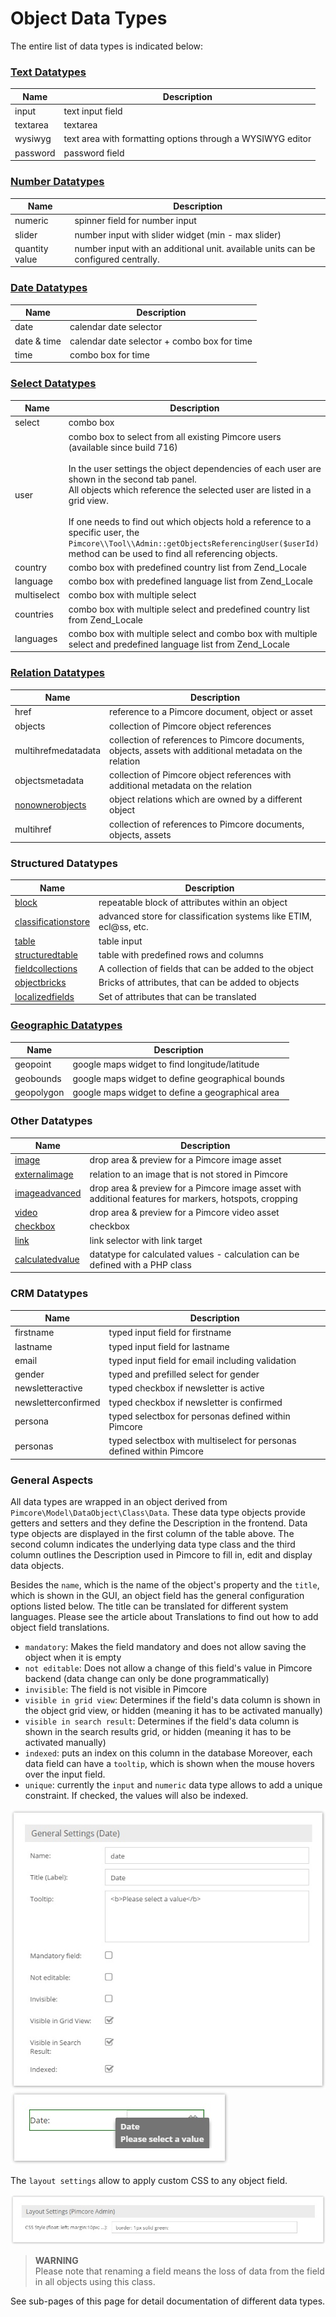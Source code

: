 # Object Data Types


The entire list of data types is indicated below:

### [Text Datatypes](./01_Text_Types.md)

| Name                     | Description                                                                                                                                                                                                                                                                                                                                                                                                                                                                    |
|--------------------------|---------------------------------------------------------------------------------------------------------------------------------------------------------------------------------------------------------------------------------------------------------------------------------------------------------------------------------------------------------------------------------------------------------------------------------------------------------------------------------|
| input                    | text input field                                                                                                                                                                                                                                                                                                                                                                                                                                                                |
| textarea                 | textarea                                                                                                                                                                                                                                                                                                                                                                                                                                                                        |
| wysiwyg                  | text area with formatting options through a WYSIWYG editor                                                                                                                                                                                                                                                                                                                                                                                                                      |
| password                 | password field                                                                                                                                                                                                                                                                                                                                                                                                                                                                  |


### [Number Datatypes](./03_Number_Types.md)

| Name                     | Description                                                                                                                                                                                                                                                                                                                                                                                                                                                                    |
|--------------------------|---------------------------------------------------------------------------------------------------------------------------------------------------------------------------------------------------------------------------------------------------------------------------------------------------------------------------------------------------------------------------------------------------------------------------------------------------------------------------------|
| numeric                  | spinner field for number input                                                                                                                                                                                                                                                                                                                                                                                                                                                  |
| slider                   | number input with slider widget (min - max slider)                                                                                                                                                                                                                                                                                                                                                                                                                              |
| quantity value           | number input with an additional unit. available units can be configured centrally.  |


### [Date Datatypes](./05_Date_Types.md)

| Name                     | Description                                                                                                                                                                                                                                                                                                                                                                                                                                                                    |
|--------------------------|---------------------------------------------------------------------------------------------------------------------------------------------------------------------------------------------------------------------------------------------------------------------------------------------------------------------------------------------------------------------------------------------------------------------------------------------------------------------------------|
| date                     | calendar date selector                                                                                                                                                                                                                                                                                                                                                                                                                                                          |
| date & time              | calendar date selector + combo box for time                                                                                                                                                                                                                                                                                                                                                                                                                                     |
| time                     | combo box for time                                                                                                                                                                                                                                                                                                                                                                                                                                     |


### [Select Datatypes](./07_Select_Types.md)

| Name                     | Description                                                                                                                                                                                                                                                                                                                                                                                                                                                                    |
|--------------------------|---------------------------------------------------------------------------------------------------------------------------------------------------------------------------------------------------------------------------------------------------------------------------------------------------------------------------------------------------------------------------------------------------------------------------------------------------------------------------------|
| select                   | combo box                                                                                                                                                                                                                                                                                                                                                                                                                                                                       |
| user                     | combo box to select from all existing Pimcore users (available since build 716) </br></br>In the user settings the object dependencies of each user are shown in the second tab panel.</br>All objects which reference the selected user are listed in a grid view.</br></br>If one needs to find out which objects hold a reference to a specific user, the `Pimcore\\Tool\\Admin::getObjectsReferencingUser($userId)` method can be used to find all referencing objects. |
| country                  | combo box with predefined country list from Zend_Locale                                                                                                                                                                                                                                                                                                                                                                                                                         |
| language                 | combo box with predefined language list from Zend_Locale                                                                                                                                                                                                                                                                                                                                                                                                                        |
| multiselect              | combo box with multiple select                                                                                                                                                                                                                                                                                                                                                                                                                                                  |
| countries                | combo box with multiple select and predefined country list from Zend_Locale                                                                                                                                                                                                                                                                                                                                                                                                                         |
| languages                | combo box with multiple select and combo box with multiple select and predefined language list from Zend_Locale                                                                                                                                                                                                                                                                                                                                                                 |


### [Relation Datatypes](./09_Relation_Types.md)

| Name                     | Description                                                                                                                                                                                                                                                                                                                                                                                                                                                                    |
|--------------------------|---------------------------------------------------------------------------------------------------------------------------------------------------------------------------------------------------------------------------------------------------------------------------------------------------------------------------------------------------------------------------------------------------------------------------------------------------------------------------------|
| href                     | reference to a Pimcore document, object or asset                                                                                                                                                                                                                                                                                                                                                                                                                                |
| objects                  | collection of Pimcore object references                                                                                                                                                                                                                                                                                                                                                                                                                                         |
| multihrefmedatadata      | collection of references to Pimcore documents, objects, assets with additional metadata on the relation                                                                                                                                                                                                                                                                                                                                                                                                                 |
| objectsmetadata          | collection of Pimcore object references with additional metadata on the relation                                                                                                                                                                                                                                                                                                                                                                                                                                        |
| [nonownerobjects](./37_Non_Owner_Objects_Type.md)          | object relations which are owned by a different object                                                                                                                                                                                                                                                                                                                                                                                                                          |
| multihref                | collection of references to Pimcore documents, objects, assets                                                                                                                                                                                                                                                                                                                                                                                                                  |


### Structured Datatypes

| Name                     | Description                                                                                                                                                                                                                                                                                                                                                                                                                                                                    |
|--------------------------|---------------------------------------------------------------------------------------------------------------------------------------------------------------------------------------------------------------------------------------------------------------------------------------------------------------------------------------------------------------------------------------------------------------------------------------------------------------------------------|
| [block](./11_Blocks.md)  | repeatable block of attributes within an object                                                                                                                                                                                                                                                                                                                                                                                                                                                                        |
| [classificationstore](./13_Classification_Store.md)      | advanced store for classification systems like ETIM, ecl@ss, etc. |
| [table](./15_Table.md)   | table input                                                                                                                                                                                                                                                                                                                                                                                                                                                                     |
| [structuredtable](./17_Structured_Table.md)          | table with predefined rows and columns  |
| [fieldcollections](./19_Fieldcollections.md)         | A collection of fields that can be added to the object                                                                                                                                                                                                                                                                                                                                                                                                                                                         |
| [objectbricks](./21_Object_Bricks.md)             | Bricks of attributes, that can be added to objects | 
| [localizedfields](./23_Localized_Fields.md)          | Set of attributes that can be translated |

### [Geographic Datatypes](./27_Geographic_Types.md)

| Name                     | Description                                                                                                                                                                                                                                                                                                                                                                                                                                                                    |
|--------------------------|---------------------------------------------------------------------------------------------------------------------------------------------------------------------------------------------------------------------------------------------------------------------------------------------------------------------------------------------------------------------------------------------------------------------------------------------------------------------------------|
| geopoint                 | google maps widget to find longitude/latitude                                                                                                                                                                                                                                                                                                                                                                                                                                   |
| geobounds                | google maps widget to define geographical bounds                                                                                                                                                                                                                                                                                                                                                                                                                                |
| geopolygon               | google maps widget to define a geographical area                                                                                                                                                                                                                                                                                                                                                                                                                                |


### Other Datatypes

| Name                     | Description                                                                                                                                                                                                                                                                                                                                                                                                                                                                    |
|--------------------------|---------------------------------------------------------------------------------------------------------------------------------------------------------------------------------------------------------------------------------------------------------------------------------------------------------------------------------------------------------------------------------------------------------------------------------------------------------------------------------|
| [image](./29_Image_Types.md)                    | drop area & preview for a Pimcore image asset                                                                                                                                                                                                                                                                                                                                                                                                                                         |
| [externalimage](./29_Image_Types.md#external-image-extjs6-only)            | relation to an image that is not stored in Pimcore |
| [imageadvanced](./29_Image_Types.md#image-advanced-supporting-hotspotsmarkerscropping)            | drop area & preview for a Pimcore image asset with additional features for markers, hotspots, cropping |
| [video](./31_Video_Type.md)                    | drop area & preview for a Pimcore video asset                                                                                                                                                                                                                                                                                                                                                                                                                                                                          |
| [checkbox](./35_Others.md#checkbox)                  | checkbox                                                                                                                                                                                                                                                                                                                                                                                                                                                                        |
| [link](./35_Others.md#link)                     | link selector with link target                                                                                                                                                                                                                                                                                                                                                                                                                                                  |
| [calculatedvalue](./33_Calculated_Value_Type.md)          | datatype for calculated values - calculation can be defined with a PHP class  |


### CRM Datatypes

| Name                     | Description                                                                                                                                                                                                                                                                                                                                                                                                                                                                    |
|--------------------------|---------------------------------------------------------------------------------------------------------------------------------------------------------------------------------------------------------------------------------------------------------------------------------------------------------------------------------------------------------------------------------------------------------------------------------------------------------------------------------|
| firstname                | typed input field for firstname |
| lastname                 | typed input field for lastname |
| email                    | typed input field for email including validation |
| gender                   | typed and prefilled select for gender |
| newsletteractive         | typed checkbox if newsletter is active |
| newsletterconfirmed      | typed checkbox if newsletter is confirmed |
| persona                  | typed selectbox for personas defined within Pimcore |
| personas                 | typed selectbox with multiselect for personas defined within Pimcore |



### General Aspects

All data types are wrapped in an object derived from `Pimcore\Model\DataObject\Class\Data`. 
These data type objects provide getters and setters and they define the Description in the frontend. 
Data type objects are displayed in the first column of the table above. 
The second column indicates the underlying data type class and the third column outlines the Description used in Pimcore 
to fill in, edit and display data objects.


Besides the `name`, which is the name of the object's property and the `title`, which is shown in the GUI, an 
object field has the general configuration options listed below. The title can be translated for different system 
languages. Please see the article about Translations to find out how to add object field translations.

* `mandatory`: Makes the field mandatory and does not allow saving the object when it is empty
* `not editable`: Does not allow a change of this field's value in Pimcore backend (data change can only be done 
  programmatically)
* `invisible`: The field is not visible in Pimcore
* `visible in grid view`: Determines if the field's data column is shown in the object grid view, or hidden 
  (meaning it has to be activated manually)
* `visible in search result`: Determines if the field's data column is shown in the search results grid, or hidden 
  (meaning it has to be activated manually)
* `indexed`: puts an index on this column in the database
Moreover, each data field can have a `tooltip`, which is shown when the mouse hovers over the input field.
* `unique`: currently the `input` and `numeric` data type allows to add a unique constraint. If checked, the values will also be indexed. 

![Data Field Settings](../../../img/classes-datatypes1.jpg)
![Data Field Settings](../../../img/classes-datatypes2.jpg)


The `layout settings` allow to apply custom CSS to any object field.


![Data Field Settings](../../../img/classes-datatypes3.jpg)


> **WARNING**  
> Please note that renaming a field means the loss of data from the field in all objects using this class.

See sub-pages of this page for detail documentation of different data types. 